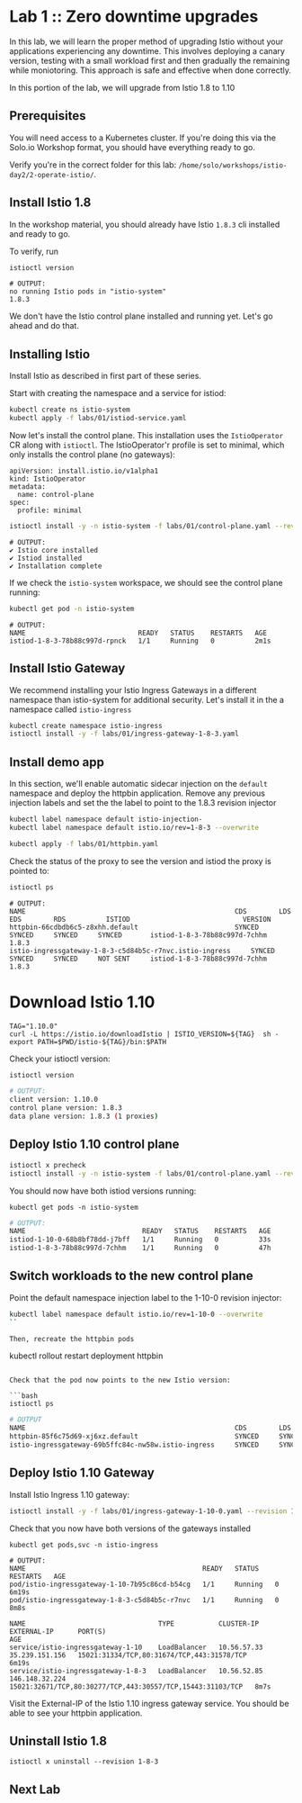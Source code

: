 # Lab 1 :: Zero downtime upgrades

In this lab, we will learn the proper method of upgrading Istio without your applications experiencing any downtime. This involves deploying a canary version, testing with a small workload first and then gradually the remaining while moniotoring. This approach is safe and effective when done correctly.

In this portion of the lab, we will upgrade from Istio 1.8 to 1.10

## Prerequisites

You will need access to a Kubernetes cluster. If you're doing this via the Solo.io Workshop format, you should have everything ready to go.

Verify you're in the correct folder for this lab: `/home/solo/workshops/istio-day2/2-operate-istio/`. 

## Install Istio 1.8
In the workshop material, you should already have Istio `1.8.3` cli installed and ready to go. 

To verify, run 

```bash
istioctl version
```

```
# OUTPUT:
no running Istio pods in "istio-system"
1.8.3
```

We don't have the Istio control plane installed and running yet. Let's go ahead and do that.


## Installing Istio

Install Istio as described in first part of these series. 

Start with creating the namespace and a service for istiod:

```bash
kubectl create ns istio-system
kubectl apply -f labs/01/istiod-service.yaml
```

Now let's install the control plane. This installation uses the `IstioOperator` CR along with `istioctl`. The IstioOperator'r profile is set to minimal, which only installs the control plane (no gateways):

```
apiVersion: install.istio.io/v1alpha1
kind: IstioOperator
metadata:
  name: control-plane
spec:
  profile: minimal
```

```bash
istioctl install -y -n istio-system -f labs/01/control-plane.yaml --revision 1-8-3
```

```
# OUTPUT:
✔ Istio core installed
✔ Istiod installed
✔ Installation complete
```

If we check the `istio-system` workspace, we should see the control plane running:

```bash
kubectl get pod -n istio-system
```

```
# OUTPUT:
NAME                            READY   STATUS    RESTARTS   AGE
istiod-1-8-3-78b88c997d-rpnck   1/1     Running   0          2m1s
```

## Install Istio Gateway

We recommend installing your Istio Ingress Gateways in a different namespace than istio-system for additional security. Let's install it in the a namespace called `istio-ingress`

```bash
kubectl create namespace istio-ingress
istioctl install -y -f labs/01/ingress-gateway-1-8-3.yaml
```

## Install demo app

In this section, we'll enable automatic sidecar injection on the `default` namespace and deploy the httpbin application. Remove any previous injection labels and set the the label to point to the 1.8.3 revision injector

```bash
kubectl label namespace default istio-injection-
kubectl label namespace default istio.io/rev=1-8-3 --overwrite
```

```bash
kubectl apply -f labs/01/httpbin.yaml
```

Check the status of the proxy to see the version and istiod the proxy is pointed to:

```bash
istioctl ps
```

```
# OUTPUT:
NAME                                                    CDS        LDS        EDS        RDS          ISTIOD                            VERSION
httpbin-66cdbdb6c5-z8xhh.default                        SYNCED     SYNCED     SYNCED     SYNCED       istiod-1-8-3-78b88c997d-7chhm     1.8.3
istio-ingressgateway-1-8-3-c5d84b5c-r7nvc.istio-ingress     SYNCED     SYNCED     SYNCED     NOT SENT     istiod-1-8-3-78b88c997d-7chhm     1.8.3
```

# Download Istio 1.10

```
TAG="1.10.0"
curl -L https://istio.io/downloadIstio | ISTIO_VERSION=${TAG}  sh -
export PATH=$PWD/istio-${TAG}/bin:$PATH
```

Check your istioctl version:
```bash
istioctl version
```

```bash
# OUTPUT:
client version: 1.10.0
control plane version: 1.8.3
data plane version: 1.8.3 (1 proxies)
```

## Deploy Istio 1.10 control plane

```bash
istioctl x precheck
istioctl install -y -n istio-system -f labs/01/control-plane.yaml --revision=1-10-0
```

You should now have both istiod versions running:
```
kubectl get pods -n istio-system
```

```bash
# OUTPUT:
NAME                             READY   STATUS    RESTARTS   AGE
istiod-1-10-0-68b8bf78dd-j7bff   1/1     Running   0          33s
istiod-1-8-3-78b88c997d-7chhm    1/1     Running   0          47h
```

## Switch workloads to the new control plane

Point the default namespace injection label to the 1-10-0 revision injector:

```bash
kubectl label namespace default istio.io/rev=1-10-0 --overwrite
``

Then, recreate the httpbin pods

```
kubectl rollout restart deployment httpbin
```

Check that the pod now points to the new Istio version:

```bash
istioctl ps
```

```bash
# OUTPUT
NAME                                                    CDS        LDS        EDS        RDS          ISTIOD                             VERSION
httpbin-85f6c75d69-xj6xz.default                        SYNCED     SYNCED     SYNCED     SYNCED       istiod-1-10-0-68b8bf78dd-j7bff     1.10.0
istio-ingressgateway-69b5ffc84c-nw58w.istio-ingress     SYNCED     SYNCED     SYNCED     NOT SENT     istiod-1-8-3-78b88c997d-7chhm      1.8.3
```

## Deploy Istio 1.10 Gateway

Install Istio Ingress 1.10 gateway:
```bash
istioctl install -y -f labs/01/ingress-gateway-1-10-0.yaml --revision 1-10-0
```

Check that you now have both versions of the gateways installed
```
kubectl get pods,svc -n istio-ingress
```

```
# OUTPUT:
NAME                                            READY   STATUS    RESTARTS   AGE
pod/istio-ingressgateway-1-10-7b95c86cd-b54cg   1/1     Running   0          6m19s
pod/istio-ingressgateway-1-8-3-c5d84b5c-r7nvc   1/1     Running   0          8m8s

NAME                                 TYPE           CLUSTER-IP    EXTERNAL-IP      PORT(S)                                                      AGE
service/istio-ingressgateway-1-10    LoadBalancer   10.56.57.33   35.239.151.156   15021:31334/TCP,80:31674/TCP,443:31578/TCP                   6m19s
service/istio-ingressgateway-1-8-3   LoadBalancer   10.56.52.85   146.148.32.224   15021:32671/TCP,80:30277/TCP,443:30557/TCP,15443:31103/TCP   8m7s
```


Visit the External-IP of the Istio 1.10 ingress gateway service. You should be able to see your httpbin application.

## Uninstall Istio 1.8

```
istioctl x uninstall --revision 1-8-3
```

## Next Lab

  
